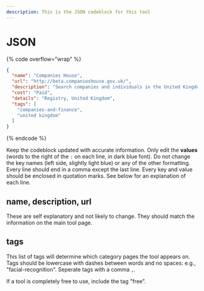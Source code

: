 ```yaml
---
description: This is the JSON codeblock for this tool
---
```


# JSON

{% code overflow="wrap" %}
```json
{
  "name": "Companies House",
  "url": "http://beta.companieshouse.gov.uk/",
  "description": "Search companies and individuals in the United Kingdom and Gibraltar.",
  "cost": "Paid",
  "details": "Registry, United Kingdom",
  "tags": [
    "companies-and-finance",
    "united kingdom"
  ]
}
```
{% endcode %}

Keep the codeblock updated with accurate information. Only edit the **values** (words to the right of the `:` on each line, in dark blue font). Do not change the key names (left side, slightly light blue) or any of the other formatting. Every line should end in a comma except the last line. Every key and value should be enclosed in quotation marks. See below for an explanation of each line.&#x20;

## name, description, url

These are self explanatory and not likely to change. They should match the information on the main tool page.

## tags

This list of tags will determine which category pages the tool appears on. Tags should be lowercase with dashes between words and no spaces: e.g., "facial-recognition". Seperate tags with a comma `,`.

If a tool is completely free to use, include the tag "free".


